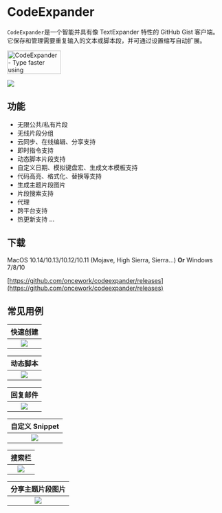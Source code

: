 # CodeExpander

`CodeExpander`是一个智能并具有像 TextExpander 特性的 GitHub Gist 客户端。它保存和管理需要重复输入的文本或脚本段，并可通过设置缩写自动扩展。

<a href="https://www.producthunt.com/posts/oncework?utm_source=badge-featured&utm_medium=badge&utm_souce=badge-oncework" target="_blank"><img src="https://api.producthunt.com/widgets/embed-image/v1/featured.svg?post_id=135763&theme=light" alt="CodeExpander - Type faster using abbreviations for phrases with gist. | Product Hunt Embed" style="width: 125px; height: 54px;" width="250px" height="54px" /></a>

![](.gitbook/assets/map-main.png)

## **功能**

- 无限公共/私有片段
- 无线片段分组
- 云同步、在线编辑、分享支持
- 即时指令支持
- 动态脚本片段支持
- 自定义日期、模拟键盘宏、生成文本模板支持
- 代码高亮、格式化、替换等支持
- 生成主题片段图片
- 片段搜索支持
- 代理
- 跨平台支持
- 热更新支持
  ...

## **下载**

MacOS 10.14/10.13/10.12/10.11 \(Mojave, High Sierra, Sierra...\) **Or** Windows 7/8/10

[https://github.com/oncework/codeexpander/releases](https://github.com/oncework/codeexpander/releases)

## 常见用例

|               快速创建                |
| :-----------------------------------: |
| ![](.gitbook/assets/gene-snippet.gif) |

|             动态脚本             |
| :------------------------------: |
| ![](.gitbook/assets/gene-md.gif) |

|                  回复邮件                  |
| :----------------------------------------: |
| ![](.gitbook/assets/fill-in%20%281%29.gif) |

|             自定义 Snippet              |
| :-------------------------------------: |
| ![](.gitbook/assets/custom-snippet.gif) |

|               搜索栏                |
| :---------------------------------: |
| ![](.gitbook/assets/search-bar.gif) |

|         分享主题片段图片          |
| :-------------------------------: |
| ![](.gitbook/assets/gene-pic.gif) |
